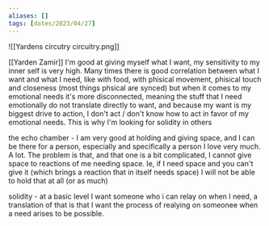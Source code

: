 ```yaml
---
aliases: []
tags: [dates/2023/04/27]
---
```

![[Yardens circutry circuitry.png]]

[[Yarden Zamir]]
I'm good at giving myself what I want, my sensitivity to my inner self is very high. Many times there is good correlation between what I want and what I need, like with food, with phisical movement, phisical touch and closeness (most things phsical are synced) but when it comes to my emotional needs it's more disconnected, meaning the stuff that I need emotionally do not translate directly to want, and because my want is my biggest drive to action, I don't act / don't know how to act in favor of my emotional needs. This is why I'm looking for solidity in others

the echo chamber - I am very good at holding and giving space, and I can be there for a person, especially and specifically a person I love very much. A lot. The problem is that, and that one is a bit complicated, I cannot give space to reactions of me needing space. Ie, if I need space and you can't give it (which brings a reaction that in itself needs space) I will not be able to hold that at all (or as much)

solidity - at a basic level I want someone who i can relay on when I need, a translation of that is that I want the process of realying on someonee when a need arises to be possible.
